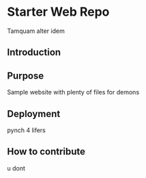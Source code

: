 # Starter Web Repo

Tamquam alter idem

## Introduction

## Purpose

Sample website with plenty of files for demons

## Deployment
pynch 4 lifers

## How to contribute
u dont